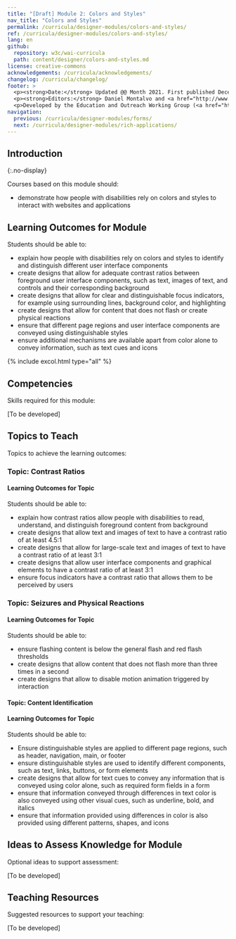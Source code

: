 ```yaml
---
title: "[Draft] Module 2: Colors and Styles"
nav_title: "Colors and Styles"
permalink: /curricula/designer-modules/colors-and-styles/
ref: /curricula/designer-modules/colors-and-styles/
lang: en
github:
  repository: w3c/wai-curricula
  path: content/designer/colors-and-styles.md
license: creative-commons
acknowledgements: /curricula/acknowledgements/
changelog: /curricula/changelog/
footer: >
  <p><strong>Date:</strong> Updated @@ Month 2021. First published December 2019.</p>
  <p><strong>Editors:</strong> Daniel Montalvo and <a href="http://www.w3.org/People/shadi/">Shadi Abou-Zahra</a>. Contributors: <a href="https://www.w3.org/WAI/EO/EOWG-members">EOWG Participants</a>. ACKNOWLEDGEMENTS lists contributors and credits.</p>
  <p>Developed by the Education and Outreach Working Group (<a href="http://www.w3.org/WAI/EO/">EOWG</a>). Developed with support from the <a href="https://www.w3.org/WAI/about/projects/wai-guide/">WAI-Guide Project</a> funded by the European Commission (EC) under the Horizon 2020 program (Grant Agreement 822245).</p>
navigation:
  previous: /curricula/designer-modules/forms/
  next: /curricula/designer-modules/rich-applications/
---
```


## Introduction
{:.no-display}

Courses based on this module should:

* demonstrate how people with disabilities rely on colors and styles to interact with websites and applications

## Learning Outcomes for Module

Students should be able to:

* explain how people with disabilities rely on colors and styles to identify and distinguish different user interface components
* create designs that allow for  adequate contrast ratios between foreground user interface components, such as text, images of text, and controls and their corresponding background
* create designs that allow for clear and distinguishable focus indicators, for example using surrounding lines, background color, and highlighting
* create designs that allow for content that does not flash or create physical reactions
* ensure that different page regions and user interface components are conveyed using distinguishable styles
* ensure additional mechanisms are available apart from color alone to convey information, such as text cues and icons

{% include excol.html type="all" %}

## Competencies

Skills required for this module:

[To be developed]

## Topics to Teach

Topics to achieve the learning outcomes:

### Topic: Contrast Ratios

#### Learning Outcomes for Topic

Students should be able to:

* explain how contrast ratios allow people with disabilities to read, understand, and distinguish foreground content from background
* create designs that allow text and images of text to have a contrast ratio of at least 4.5:1 
* create designs that allow for large-scale text and images of text to have a contrast ratio of at least 3:1
* create designs that allow user interface components and graphical elements to have a contrast ratio of at least 3:1
* ensure focus indicators have a contrast ratio that allows them to be perceived by users

### Topic: Seizures and Physical Reactions

#### Learning Outcomes for Topic

Students should be able to:

* ensure flashing content is below the general flash and red flash thresholds
* create designs that allow content that does not flash more than three times in a second
* create designs that allow to disable motion animation triggered by interaction

#### Topic: Content Identification

#### Learning Outcomes for Topic

Students should be able to:

* Ensure distinguishable styles are applied to different page regions, such as header, navigation, main, or footer
* ensure distinguishable styles are used to identify different components, such as text, links, buttons, or form elements
* create designs that allow for text cues to convey any information that is conveyed using color alone, such as required form fields in a form
* ensure that information conveyed through differences in text color is also conveyed using other visual cues, such as underline, bold, and italics
* ensure that information provided using differences in color is also provided using different patterns, shapes, and icons

## Ideas to Assess Knowledge for Module

Optional ideas to support assessment:

[To be developed]

## Teaching Resources

Suggested resources to support your teaching:

[To be developed]

